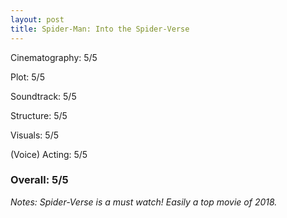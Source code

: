 ```yaml
---
layout: post
title: Spider-Man: Into the Spider-Verse
---
```


Cinematography: 5/5

Plot: 5/5

Soundtrack: 5/5

Structure: 5/5

Visuals: 5/5

(Voice) Acting: 5/5

### Overall: 5/5

*Notes: Spider-Verse is a must watch! Easily a top movie of 2018.*

